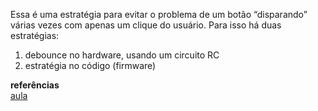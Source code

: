Essa é uma estratégia para evitar o problema  de um botão “disparando” várias vezes com apenas um clique do usuário. Para isso há duas estratégias:
1. debounce no hardware, usando um circuito RC
2. estratégia no código (firmware)


**referências**  
[aula](https://www.youtube.com/watch?v=qxsEtKd_5vM)